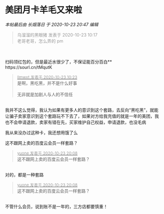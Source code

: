 # 美团月卡羊毛又来啦


<i class="pstatus"> 本帖最后由 长烟落日 于 2020-10-23 20:47 编辑 </i><br />
<div class="quote"><blockquote><font color="#999999">乌溜溜的黑眼猪 发表于 2020-10-23 10:17</font><br />
<font color="#999999">老哥老哥，怎么弄的 pm</font></blockquote></div><br />
<br />
扫码领红包的，但是最近水很少了，不保证能百分百白**<br />
https://sourl.cn/tMqutK<br />


<div class="quote"><blockquote><font size="2"><a href="https://www.hostloc.com/forum.php?mod=redirect&amp;goto=findpost&amp;pid=9339833&amp;ptid=757502" target="_blank"><font color="#999999">llmwxt 发表于 2020-10-23 10:23</font></a></font><br />
是啊，黑吃黑，并不是什么好事<br />
<br />
无非就是加剧人与人的不信任</blockquote></div><br />
我并不这么觉得，我认为如果有更多人的意识到这个套路，去反向“黑吃黑”，就能让骗子卖家意识到这个套路玩不下去了，如果对方给我充值的就是一年的美团，我也不会申请退款，卖家有错在先，买家维护自己权益，申请退款，也没毛病

我从来没办过这种卡，我还想用饿了么<img src="static/image/smiley/default/lol.gif" smilieid="12" border="0" alt="" />

这不跟网上卖的百度云会员一样套路？

<div class="quote"><blockquote><font size="2"><a href="https://www.hostloc.com/forum.php?mod=redirect&amp;goto=findpost&amp;pid=9342948&amp;ptid=757502" target="_blank"><font color="#999999">yuone 发表于 2020-10-23 20:08</font></a></font><br />
这不跟网上卖的百度云会员一样套路？</blockquote></div><br />
对的，都是一种套路

<div class="quote"><blockquote><font size="2"><a href="https://www.hostloc.com/forum.php?mod=redirect&amp;goto=findpost&amp;pid=9342948&amp;ptid=757502" target="_blank"><font color="#999999">yuone 发表于 2020-10-23 20:08</font></a></font><br />
这不跟网上卖的百度云会员一样套路？</blockquote></div><br />
不管什么会员，说到账不是一年的，三方店都要慎重！
